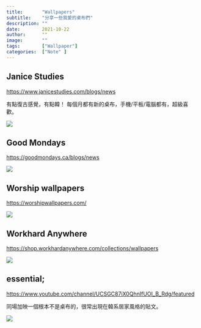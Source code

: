 ```yaml
---
title:       "Wallpapers"
subtitle:    "分享一些我愛的桌布們"
description: ""
date:        2021-10-22
author:      ""
image:       ""
tags:        ["Wallpaper"]
categories:  ["Note" ]
---
```


## Janice Studies

<https://www.janicestudies.com/blogs/news>

有點復古感覺，有點韓！
每個月都有新的桌布，手機/平板/電腦都有，超級喜歡。

![](https://i.imgur.com/JpNpMwO.png)


## Good Mondays

<https://goodmondays.ca/blogs/news>

![](https://i.imgur.com/1AQWhBQ.png)

## Worship wallpapers

<https://worshipwallpapers.com/>

![](https://i.imgur.com/HnCAgr2.png)

## Workhard Anywhere

<https://shop.workhardanywhere.com/collections/wallpapers>

![](https://cdn.shopify.com/s/files/1/0021/9388/3203/products/WHA_mohammad_alizade_900x.jpg?v=1581242869)

## essential;

<https://www.youtube.com/channel/UCSGC87iX0QhnIfUOI_B_Rdg/featured>

同場加映一個根本不是桌布的，很常出現在韓系居家風格的貼文。

![](https://i.imgur.com/iKZmNuU.jpg)

